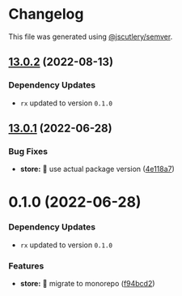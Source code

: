 # Changelog

This file was generated using [@jscutlery/semver](https://github.com/jscutlery/semver).

## [13.0.2](https://github.com/ngry-project/workspace/compare/store@13.0.1...store@13.0.2) (2022-08-13)

### Dependency Updates

* `rx` updated to version `0.1.0`


## [13.0.1](https://github.com/ngry-project/workspace/compare/store@0.1.0...store@13.0.1) (2022-06-28)


### Bug Fixes

* **store:** :wrench: use actual package version ([4e118a7](https://github.com/ngry-project/workspace/commit/4e118a73a692b836eb01a25de7ae178587845ba5))



# 0.1.0 (2022-06-28)

### Dependency Updates

* `rx` updated to version `0.1.0`

### Features

* **store:** :truck: migrate to monorepo ([f94bcd2](https://github.com/ngry-project/workspace/commit/f94bcd24edcfe54606726e45ffc43959e3fb5f3a))
